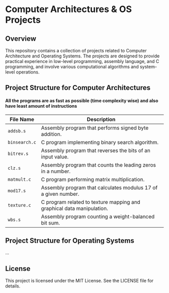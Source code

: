 # Computer Architectures & OS Projects

## Overview
This repository contains a collection of projects related to Computer Architecture and Operating Systems. 
The projects are designed to provide practical experience in low-level programming, assembly language, and C programming, and involve various computational algorithms and system-level operations.

## Project Structure for Computer Architectures

#### All the programs are as fast as possible (time complexity wise) and also have least amount of instructions

| File Name   | Description                                       |
|-------------|---------------------------------------------------|
| `addsb.s`   | Assembly program that performs signed byte addition. |
| `binsearch.c`| C program implementing binary search algorithm.   |
| `bitrev.s`  | Assembly program that reverses the bits of an input value. |
| `clz.s`     | Assembly program that counts the leading zeros in a number. |
| `matmult.c` | C program performing matrix multiplication.       |
| `mod17.s`   | Assembly program that calculates modulus 17 of a given number. |
| `texture.c` | C program related to texture mapping and graphical data manipulation. |
| `wbs.s`     | Assembly program counting a weight-balanced bit sum. |

## Project Structure for Operating Systems

...


## License
This project is licensed under the MIT License. See the LICENSE file for details.

